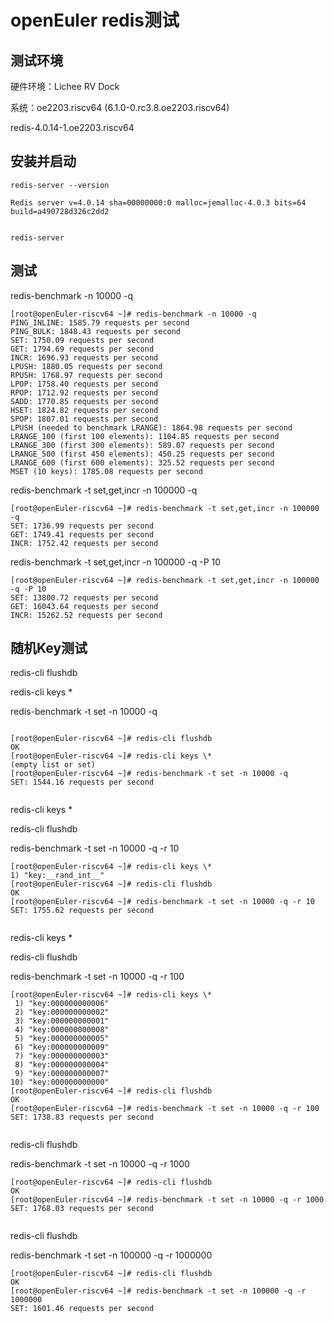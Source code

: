 # openEuler redis测试



## 测试环境



硬件环境：Lichee RV Dock

系统：oe2203.riscv64 (6.1.0-0.rc3.8.oe2203.riscv64)

redis-4.0.14-1.oe2203.riscv64

## 安装并启动


```
redis-server --version

Redis server v=4.0.14 sha=00000000:0 malloc=jemalloc-4.0.3 bits=64 build=a490728d326c2dd2


redis-server
```


## 测试

redis-benchmark -n 10000 -q
```
[root@openEuler-riscv64 ~]# redis-benchmark -n 10000 -q
PING_INLINE: 1585.79 requests per second
PING_BULK: 1848.43 requests per second
SET: 1750.09 requests per second
GET: 1794.69 requests per second
INCR: 1696.93 requests per second
LPUSH: 1880.05 requests per second
RPUSH: 1768.97 requests per second
LPOP: 1758.40 requests per second
RPOP: 1712.92 requests per second
SADD: 1770.85 requests per second
HSET: 1824.82 requests per second
SPOP: 1807.01 requests per second
LPUSH (needed to benchmark LRANGE): 1864.98 requests per second
LRANGE_100 (first 100 elements): 1104.85 requests per second
LRANGE_300 (first 300 elements): 589.07 requests per second
LRANGE_500 (first 450 elements): 450.25 requests per second
LRANGE_600 (first 600 elements): 325.52 requests per second
MSET (10 keys): 1785.08 requests per second

```

redis-benchmark -t set,get,incr -n 100000 -q

```
[root@openEuler-riscv64 ~]# redis-benchmark -t set,get,incr -n 100000 -q
SET: 1736.99 requests per second
GET: 1749.41 requests per second
INCR: 1752.42 requests per second

```

redis-benchmark -t set,get,incr -n 100000 -q -P 10

```
[root@openEuler-riscv64 ~]# redis-benchmark -t set,get,incr -n 100000 -q -P 10
SET: 13800.72 requests per second
GET: 16043.64 requests per second
INCR: 15262.52 requests per second

```

## 随机Key测试

redis-cli flushdb

redis-cli keys \*

redis-benchmark -t set -n 10000 -q

```

[root@openEuler-riscv64 ~]# redis-cli flushdb
OK
[root@openEuler-riscv64 ~]# redis-cli keys \*
(empty list or set)
[root@openEuler-riscv64 ~]# redis-benchmark -t set -n 10000 -q
SET: 1544.16 requests per second


```

redis-cli keys \*

redis-cli flushdb

redis-benchmark -t set -n 10000 -q -r 10

```
[root@openEuler-riscv64 ~]# redis-cli keys \*
1) "key:__rand_int__"
[root@openEuler-riscv64 ~]# redis-cli flushdb
OK
[root@openEuler-riscv64 ~]# redis-benchmark -t set -n 10000 -q -r 10
SET: 1755.62 requests per second


```


redis-cli keys \*

redis-cli flushdb

redis-benchmark -t set -n 10000 -q -r 100

```
[root@openEuler-riscv64 ~]# redis-cli keys \*
 1) "key:000000000006"
 2) "key:000000000002"
 3) "key:000000000001"
 4) "key:000000000008"
 5) "key:000000000005"
 6) "key:000000000009"
 7) "key:000000000003"
 8) "key:000000000004"
 9) "key:000000000007"
10) "key:000000000000"
[root@openEuler-riscv64 ~]# redis-cli flushdb
OK
[root@openEuler-riscv64 ~]# redis-benchmark -t set -n 10000 -q -r 100
SET: 1738.83 requests per second


```


redis-cli flushdb

redis-benchmark -t set -n 10000 -q -r 1000

```
[root@openEuler-riscv64 ~]# redis-cli flushdb
OK
[root@openEuler-riscv64 ~]# redis-benchmark -t set -n 10000 -q -r 1000
SET: 1768.03 requests per second


```


redis-cli flushdb

redis-benchmark -t set -n 100000 -q -r 1000000

```
[root@openEuler-riscv64 ~]# redis-cli flushdb
OK
[root@openEuler-riscv64 ~]# redis-benchmark -t set -n 100000 -q -r 1000000
SET: 1601.46 requests per second


```